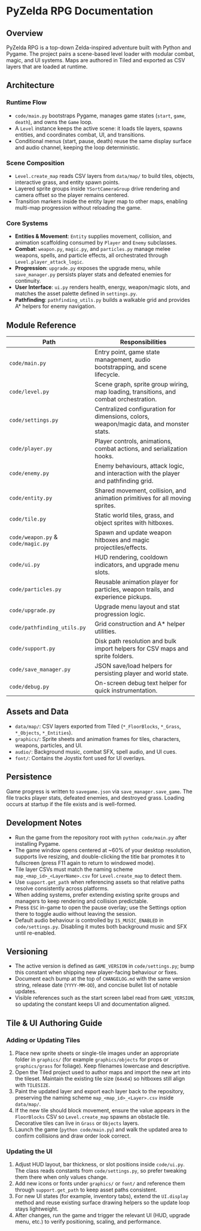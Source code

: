 # PyZelda RPG Documentation

## Overview

PyZelda RPG is a top-down Zelda-inspired adventure built with Python and Pygame. The project pairs a scene-based level loader with modular combat, magic, and UI systems. Maps are authored in Tiled and exported as CSV layers that are loaded at runtime.

## Architecture

### Runtime Flow

- `code/main.py` bootstraps Pygame, manages game states (`start`, `game`, `death`), and owns the `Game` loop.
- A `Level` instance keeps the active scene: it loads tile layers, spawns entities, and coordinates combat, UI, and transitions.
- Conditional menus (start, pause, death) reuse the same display surface and audio channel, keeping the loop deterministic.

### Scene Composition

- `Level.create_map` reads CSV layers from `data/map/` to build tiles, objects, interactive grass, and entity spawn points.
- Layered sprite groups inside `YSortCameraGroup` drive rendering and camera offset so the player remains centered.
- Transition markers inside the entity layer map to other maps, enabling multi-map progression without reloading the game.

### Core Systems

- **Entities & Movement**: `Entity` supplies movement, collision, and animation scaffolding consumed by `Player` and `Enemy` subclasses.
- **Combat**: `weapon.py`, `magic.py`, and `particles.py` manage melee weapons, spells, and particle effects, all orchestrated through `Level.player_attack_logic`.
- **Progression**: `upgrade.py` exposes the upgrade menu, while `save_manager.py` persists player stats and defeated enemies for continuity.
- **User Interface**: `ui.py` renders health, energy, weapon/magic slots, and matches the asset palette defined in `settings.py`.
- **Pathfinding**: `pathfinding_utils.py` builds a walkable grid and provides A* helpers for enemy navigation.

## Module Reference

| Path | Responsibilities |
| --- | --- |
| `code/main.py` | Entry point, game state management, audio bootstrapping, and scene lifecycle. |
| `code/level.py` | Scene graph, sprite group wiring, map loading, transitions, and combat orchestration. |
| `code/settings.py` | Centralized configuration for dimensions, colors, weapon/magic data, and monster stats. |
| `code/player.py` | Player controls, animations, combat actions, and serialization hooks. |
| `code/enemy.py` | Enemy behaviours, attack logic, and interaction with the player and pathfinding grid. |
| `code/entity.py` | Shared movement, collision, and animation primitives for all moving sprites. |
| `code/tile.py` | Static world tiles, grass, and object sprites with hitboxes. |
| `code/weapon.py` & `code/magic.py` | Spawn and update weapon hitboxes and magic projectiles/effects. |
| `code/ui.py` | HUD rendering, cooldown indicators, and upgrade menu slots. |
| `code/particles.py` | Reusable animation player for particles, weapon trails, and experience pickups. |
| `code/upgrade.py` | Upgrade menu layout and stat progression logic. |
| `code/pathfinding_utils.py` | Grid construction and A* helper utilities. |
| `code/support.py` | Disk path resolution and bulk import helpers for CSV maps and sprite folders. |
| `code/save_manager.py` | JSON save/load helpers for persisting player and world state. |
| `code/debug.py` | On-screen debug text helper for quick instrumentation. |

## Assets and Data

- `data/map/`: CSV layers exported from Tiled (`*_FloorBlocks`, `*_Grass`, `*_Objects`, `*_Entities`).
- `graphics/`: Sprite sheets and animation frames for tiles, characters, weapons, particles, and UI.
- `audio/`: Background music, combat SFX, spell audio, and UI cues.
- `font/`: Contains the Joystix font used for UI overlays.

## Persistence

Game progress is written to `savegame.json` via `save_manager.save_game`. The file tracks player stats, defeated enemies, and destroyed grass. Loading occurs at startup if the file exists and is well-formed.

## Development Notes

- Run the game from the repository root with `python code/main.py` after installing Pygame.
- The game window opens centered at ~60% of your desktop resolution, supports live resizing, and double-clicking the title bar promotes it to fullscreen (press F11 again to return to windowed mode).
- Tile layer CSVs must match the naming scheme `map_<map_id>_<LayerName>.csv` for `Level.create_map` to detect them.
- Use `support.get_path` when referencing assets so that relative paths resolve consistently across platforms.
- When adding systems, prefer extending existing sprite groups and managers to keep rendering and collision predictable.
- Press `ESC` in-game to open the pause overlay; use the Settings option there to toggle audio without leaving the session.
- Default audio behaviour is controlled by `IS_MUSIC_ENABLED` in `code/settings.py`. Disabling it mutes both background music and SFX until re-enabled.

## Versioning

- The active version is defined as `GAME_VERSION` in `code/settings.py`; bump this constant when shipping new player-facing behaviour or fixes.
- Document each bump at the top of `CHANGELOG.md` with the same version string, release date (`YYYY-MM-DD`), and concise bullet list of notable updates.
- Visible references such as the start screen label read from `GAME_VERSION`, so updating the constant keeps UI and documentation aligned.

## Tile & UI Authoring Guide

### Adding or Updating Tiles

1. Place new sprite sheets or single-tile images under an appropriate folder in `graphics/` (for example `graphics/objects` for props or `graphics/grass` for foliage). Keep filenames lowercase and descriptive.
2. Open the Tiled project used to author maps and import the new art into the tileset. Maintain the existing tile size (`64x64`) so hitboxes still align with `TILESIZE`.
3. Paint the updated layer and export each layer back to the repository, preserving the naming scheme `map_<map_id>_<Layer>.csv` inside `data/map/`.
4. If the new tile should block movement, ensure the value appears in the `FloorBlocks` CSV so `Level.create_map` spawns an obstacle tile. Decorative tiles can live in `Grass` or `Objects` layers.
5. Launch the game (`python code/main.py`) and walk the updated area to confirm collisions and draw order look correct.

### Updating the UI

1. Adjust HUD layout, bar thickness, or slot positions inside `code/ui.py`. The class reads constants from `code/settings.py`, so prefer tweaking them there when only values change.
2. Add new icons or fonts under `graphics/` or `font/` and reference them through `support.get_path` to keep asset paths consistent.
3. For new UI states (for example, inventory tabs), extend the `UI.display` method and reuse existing surface drawing helpers so the update loop stays lightweight.
4. After changes, run the game and trigger the relevant UI (HUD, upgrade menu, etc.) to verify positioning, scaling, and performance.
